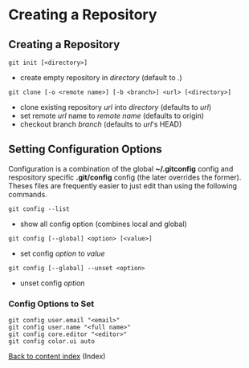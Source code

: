 # Creating a Repository

## Creating a Repository

```
git init [<directory>]
```

* create empty repository in *directory* (default to *.*)

```
git clone [-o <remote name>] [-b <branch>] <url> [<directory>]
```

* clone existing repository *url* into *directory* (defaults to *url*)
* set remote *url* name to *remote name* (defaults to origin)
* checkout branch *branch* (defaults to *url*'s HEAD)

## Setting Configuration Options

Configuration is a combination of the global **~/.gitconfig** config
and respository specific **.git/config** config (the later overrides
the former).  Theses files are frequently easier to just edit than
using the following commands.

```
git config --list
```

* show all config option (combines local and global)

```
git config [--global] <option> [<value>]
```

* set config *option* to *value*

```
git config [--global] --unset <option>
```

* unset config *option*

### Config Options to Set

```
git config user.email "<email>"
git config user.name "<full name>"
git config core.editor "<editor>"
git config color.ui auto
```
[Back to content index](Home.md) (Index)